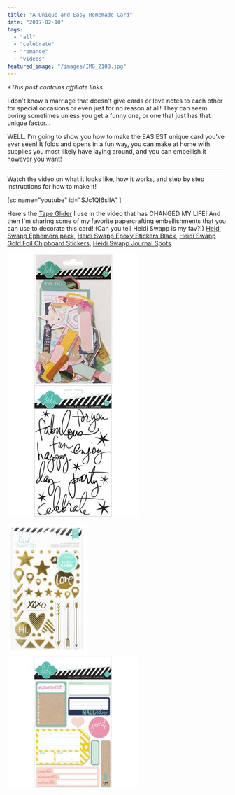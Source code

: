 ```yaml
---
title: "A Unique and Easy Homemade Card"
date: "2017-02-10"
tags:
  - "all"
  - "celebrate"
  - "romance"
  - "videos"
featured_image: "/images/IMG_2108.jpg"
---
```


_\*This post contains affiliate links._

I don't know a marriage that doesn't give cards or love notes to each other for special occasions or even just for no reason at all! They can seem boring sometimes unless you get a funny one, or one that just has that unique factor...

WELL. I'm going to show you how to make the EASIEST unique card you've ever seen! It folds and opens in a fun way, you can make at home with supplies you most likely have laying around, and you can embellish it however you want!

* * *

Watch the video on what it looks like, how it works, and step by step instructions for how to make it!

\[sc name="youtube" id="SJc1QI6slIA" \]

Here's the [Tape Glider](https://amzn.to/2JeUepj) I use in the video that has CHANGED MY LIFE! And then I'm sharing some of my favorite papercrafting embellishments that you can use to decorate this card! (Can you tell Heidi Swapp is my fav?!) [Heidi Swapp Ephemera pack](https://amzn.to/2Jg7rhz), [Heidi Swapp Epoxy Stickers Black](https://amzn.to/2F43ZUX), [Heidi Swapp Gold Foil Chipboard Stickers](https://amzn.to/2F5Ti3S), [Heidi Swapp Journal Spots](https://amzn.to/2HV6Dzr).

![](/images/51eqa88RxL-300x300.jpg)![](/images/51AKd8ThwL-300x300.jpg)

![](/images/81Xb6kxZedL._SL1500_-183x300.jpg)          ![](/images/719vH3WbPL._SL1200_-300x300.jpg)
